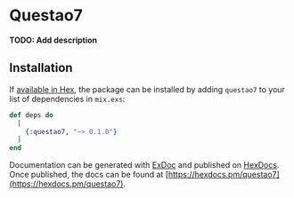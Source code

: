 # Questao7

**TODO: Add description**

## Installation

If [available in Hex](https://hex.pm/docs/publish), the package can be installed
by adding `questao7` to your list of dependencies in `mix.exs`:

```elixir
def deps do
  [
    {:questao7, "~> 0.1.0"}
  ]
end
```

Documentation can be generated with [ExDoc](https://github.com/elixir-lang/ex_doc)
and published on [HexDocs](https://hexdocs.pm). Once published, the docs can
be found at [https://hexdocs.pm/questao7](https://hexdocs.pm/questao7).

